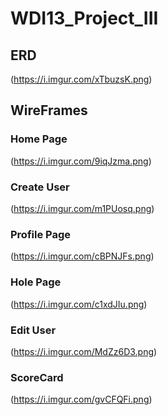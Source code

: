 # WDI13_Project_III

## ERD

(https://i.imgur.com/xTbuzsK.png)

## WireFrames 

### Home Page
(https://i.imgur.com/9iqJzma.png)

### Create User
(https://i.imgur.com/m1PUosq.png)

### Profile Page
(https://i.imgur.com/cBPNJFs.png)

### Hole Page 
(https://i.imgur.com/c1xdJIu.png)

### Edit User 
(https://i.imgur.com/MdZz6D3.png)

### ScoreCard 
(https://i.imgur.com/gvCFQFi.png)